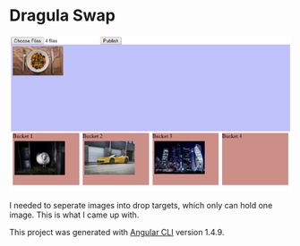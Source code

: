 # Dragula Swap

![alt text](https://github.com/klexxp/dragula-swap/blob/master/imagedrop.png)

I needed to seperate images into drop targets, which only can hold one image. This is what I came up with.

This project was generated with [Angular CLI](https://github.com/angular/angular-cli) version 1.4.9.


